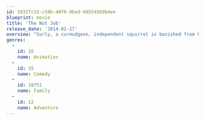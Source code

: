 ```yaml
---
id: 1932fc33-c58b-48f0-9bed-9d554569b4ee
blueprint: movie
title: 'The Nut Job'
release_date: '2014-01-17'
overview: "Surly, a curmudgeon, independent squirrel is banished from his park and forced to survive in the city. Lucky for him, he stumbles on the one thing that may be able to save his life, and the rest of park community, as they gear up for winter - Maury's Nut Store."
genres:
  -
    id: 16
    name: Animation
  -
    id: 35
    name: Comedy
  -
    id: 10751
    name: Family
  -
    id: 12
    name: Adventure
---
```

